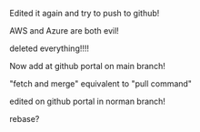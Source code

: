 Edited it again and try to push to github!


AWS and Azure are both evil!

deleted everything!!!!

Now add at github portal on main branch!

"fetch and merge" equivalent to "pull command"

edited on github portal in norman branch!

rebase?
